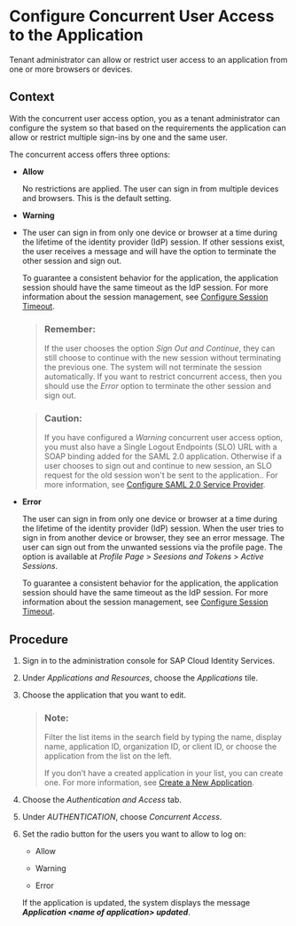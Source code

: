 <!-- loio80ead1a7d3cd4e298b0d32295a11889d -->

# Configure Concurrent User Access to the Application

Tenant administrator can allow or restrict user access to an application from one or more browsers or devices.



## Context

With the concurrent user access option, you as a tenant administrator can configure the system so that based on the requirements the application can allow or restrict multiple sign-ins by one and the same user.

The concurrent access offers three options:

-   **Allow**

    No restrictions are applied. The user can sign in from multiple devices and browsers. This is the default setting.

-   **Warning**
-   The user can sign in from only one device or browser at a time during the lifetime of the identity provider \(IdP\) session. If other sessions exist, the user receives a message and will have the option to terminate the other session and sign out.

    To guarantee a consistent behavior for the application, the application session should have the same timeout as the IdP session. For more information about the session management, see [Configure Session Timeout](configure-session-timeout-5ca23e4.md).

    > ### Remember:  
    > If the user chooses the option *Sign Out and Continue*, they can still choose to continue with the new session without terminating the previous one. The system will not terminate the session automatically. If you want to restrict concurrent access, then you should use the *Error* option to terminate the other session and sign out.

    > ### Caution:  
    > If you have configured a *Warning* concurrent user access option, you must also have a Single Logout Endpoints \(SLO\) URL with a SOAP binding added for the SAML 2.0 application. Otherwise if a user chooses to sign out and continue to new session, an SLO request for the old session won't be sent to the application.. For more information, see [Configure SAML 2.0 Service Provider](configure-saml-2-0-service-provider-51f1f75.md).

-   **Error**

    The user can sign in from only one device or browser at a time during the lifetime of the identity provider \(IdP\) session. When the user tries to sign in from another device or browser, they see an error message. The user can sign out from the unwanted sessions via the profile page. The option is available at *Profile Page* \> *Seesions and Tokens* \> *Active Sessions*.

    To guarantee a consistent behavior for the application, the application session should have the same timeout as the IdP session. For more information about the session management, see [Configure Session Timeout](configure-session-timeout-5ca23e4.md).




## Procedure

1.  Sign in to the administration console for SAP Cloud Identity Services.

2.  Under *Applications and Resources*, choose the *Applications* tile.

3.  Choose the application that you want to edit.

    > ### Note:  
    > Filter the list items in the search field by typing the name, display name, application ID, organization ID, or client ID, or choose the application from the list on the left.
    > 
    > If you don’t have a created application in your list, you can create one. For more information, see [Create a New Application](create-a-new-application-0d4b255.md).

4.  Choose the *Authentication and Access* tab.

5.  Under *AUTHENTICATION*, choose *Concurrent Access*.

6.  Set the radio button for the users you want to allow to log on:

    -   Allow

    -   Warning

    -   Error

    If the application is updated, the system displays the message ***Application <name of application\> updated***.



